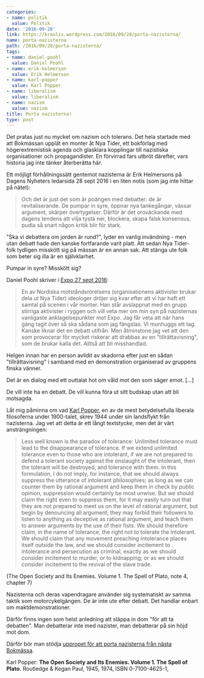 ```yaml
---
categories:
- name: politik
  value: Politik
date: '2016-09-28'
link: https://kraulis.wordpress.com/2016/09/28/porta-nazisterna/
name: porta-nazisterna
path: /2016/09/28/porta-nazisterna/
tags:
- name: daniel-poohl
  value: Daniel Poohl
- name: erik-helmerson
  value: Erik Helmerson
- name: karl-popper
  value: Karl Popper
- name: liberalism
  value: liberalism
- name: nazism
  value: nazism
title: Porta nazisterna!
type: post
---
```

Det pratas just nu mycket om nazism och tolerans. Det hela startade med att Bokmässan upplät en monter åt Nya Tider, ett bokförlag med högerextremistisk agenda och glasklara kopplingar till nazistiska organisationer och propagandister. En förvirrad fars utbröt därefter, vars historia jag inte tänker återberätta här.

Ett möjligt förhållningssätt gentemot nazisterna är Erik Helmersons på Dagens Nyheters ledarsida 28 sept 2016 i en liten notis (som jag inte hittar på nätet):

> Och det är just det som är poängen med debatter: de är revitaliserande. De pumpar in syre, öppnar nya tankegångar, vässar argument, skärper övertygelser. Därför är det oroväckande med dagens tendens att vilja tysta ner, blockera, skapa falsk konsensus, pudla så snart någon kritik blir för stark.

"Ska vi debattera om jorden är rund?", lyder en vanlig invändning - men utan debatt hade den kanske fortfarande varit platt. Att sedan Nya Tider-folk tydligen misskött sig på mässan är en annan sak. Att stänga ute folk som beter sig illa är en självklarhet.

Pumpar in syre? Misskött sig?

Daniel Poohl skriver i [Expo 27 sept 2016](http://expo.se/2016/extremhogern-vill-inte-ha-en-debatt_7160.html):

> En av Nordiska motståndsrörelsens (organisationens aktivister brukar dela ut Nya Tider) ideologer dröjer sig kvar efter att vi har haft ett samtal på scenen i vår monter. Han står avslappnat med en grupp stirriga aktivister i ryggen och vill veta mer om min syn på nazisternas vanligaste anklagelsepunkter mot Expo. Jag får veta att när hans gäng tagit över så ska sådana som jag fängslas. Vi munhuggs ett tag. Kanske liknar det en debatt utifrån. Men åtminstone jag vet att den som provocerar för mycket riskerar att drabbas av en "tillrättavisning", som de brukar kalla det. Alltså att bli misshandlad. 

Helgen innan har en person avlidit av skadorna efter just en sådan "tillrättavisning" i samband med en demonstration organiserad av gruppens finska vänner. 

Det är en dialog med ett outtalat hot om våld mot den som säger emot. [...]

De vill inte ha en debatt. De vill kunna föra ut sitt budskap utan att bli motsagda.

Låt mig påminna om vad [Karl Popper](/posts/), en av de mest betydelsefulla liberala filosoferna under 1900-talet, skrev 1944 under sin landsflykt från nazisterna. Jag vet att detta är ett långt textstycke, men det är värt ansträngningen:

> Less well known is the paradox of tolerance: Unlimited tolerance must lead to the disappearance of tolerance. If we extend unlimited tolerance even to those who are intolerant, if we are not prepared to defend a tolerant society against the onslaught of the intolerant, then the tolerant will be destroyed, and tolerance with them. In this formulation, I do not imply, for instance, that we should always suppress the utterance of intolerant philosophies; as long as we can counter them by rational argument and keep them in check by public opinion, suppression would certainly be most unwise. But we should claim the right even to suppress them, for it may easily turn out that they are not prepared to meet us on the level of rational argument, but begin by denouncing all argument; they may forbid their followers to listen to anything as deceptive as rational argument, and teach them to answer arguments by the use of their fists. We should therefore claim, in the name of tolerance, the right not to tolerate the intolerant. We should claim that any movement preaching intolerance places itself outside the law, and we should consider incitement to intolerance and persecution as criminal, exactly as we should consider incitement to murder, or to kidnapping; or as we should consider incitement to the revival of the slave trade.

(The Open Society and Its Enemies. Volume 1. The Spell of Plato, note 4, chapter 7)

Nazisterna och deras vapendragare använder sig systematiskt av samma taktik som motorcykelgängen. De är inte ute efter debatt. Det handlar enbart om maktdemonstrationer.

Därför finns ingen som helst anledning att släppa in dom "för att ta debatten". Man debatterar inte med nazister, man debatterar på sin höjd mot dom.

Därför bör man stödja [uppropet för att porta nazisterna från nästa Bokmässa](http://upprop.nu/NVUT).

Karl Popper: **The Open Society and Its Enemies. Volume 1. The Spell of Plato.** Routledge &amp; Kegan Paul, 1945, 1974, ISBN 0-7100-4625-1,

